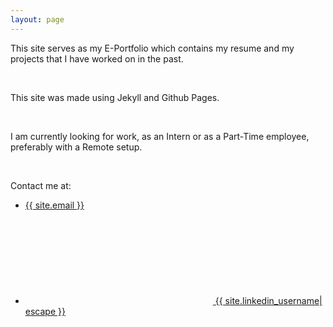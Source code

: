 ```yaml
---
layout: page
---
```

This site serves as my E-Portfolio which contains my resume and my projects that I have worked on in the past.

<br>

This site was made using Jekyll and Github Pages.

<br>

I am currently looking for work, as an Intern or as a Part-Time employee, preferably with a Remote setup.

<br>

Contact me at:
<ul>
<li><a class="u-email" href="mailto:{{ site.email }}">{{ site.email }}</a></li>
<li><a href="https://www.linkedin.com/in/{{ site.linkedin_username| cgi_escape | escape }}"><svg class="svg-icon"><use xlink:href="{{ '/assets/minima-social-icons.svg#linkedin' | relative_url }}"></use></svg> <span class="username">{{ site.linkedin_username| escape }}</span></a></li>
